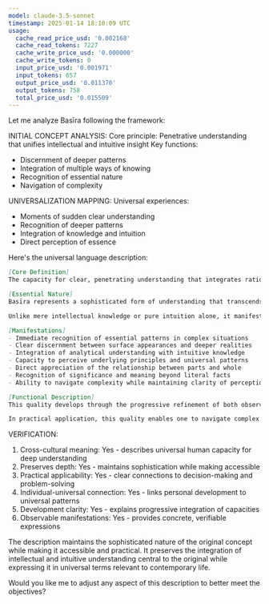 ```yaml
---
model: claude-3.5-sonnet
timestamp: 2025-01-14 18:10:09 UTC
usage:
  cache_read_price_usd: '0.002168'
  cache_read_tokens: 7227
  cache_write_price_usd: '0.000000'
  cache_write_tokens: 0
  input_price_usd: '0.001971'
  input_tokens: 657
  output_price_usd: '0.011370'
  output_tokens: 758
  total_price_usd: '0.015509'
---
```


Let me analyze Basīra following the framework:

INITIAL CONCEPT ANALYSIS:
Core principle: Penetrative understanding that unifies intellectual and intuitive insight
Key functions: 
- Discernment of deeper patterns
- Integration of multiple ways of knowing
- Recognition of essential nature
- Navigation of complexity

UNIVERSALIZATION MAPPING:
Universal experiences:
- Moments of sudden clear understanding
- Recognition of deeper patterns
- Integration of knowledge and intuition
- Direct perception of essence

Here's the universal language description:

```markdown
[Core Definition]
The capacity for clear, penetrating understanding that integrates rational knowledge with intuitive insight, allowing one to perceive the essential nature of situations, patterns, and truths beyond surface appearances. This quality combines sharp discernment with depth of comprehension, enabling both precise analysis and holistic understanding.

[Essential Nature]
Basīra represents a sophisticated form of understanding that transcends ordinary perception and analysis. It operates as a unified field of knowing where intellectual clarity meets intuitive depth, where careful observation joins with immediate recognition. This quality develops through the cultivation of both analytical precision and receptive awareness, gradually building a capacity for understanding that can grasp both particular details and universal patterns simultaneously.

Unlike mere intellectual knowledge or pure intuition alone, it manifests as a balanced integration of multiple ways of knowing, allowing one to perceive both the forest and the trees - the immediate situation and its broader context, the surface appearance and the deeper reality, the present moment and its larger significance.

[Manifestations]
- Immediate recognition of essential patterns in complex situations
- Clear discernment between surface appearances and deeper realities
- Integration of analytical understanding with intuitive knowledge
- Capacity to perceive underlying principles and universal patterns
- Direct appreciation of the relationship between parts and whole
- Recognition of significance and meaning beyond literal facts
- Ability to navigate complexity while maintaining clarity of perception

[Functional Description]
This quality develops through the progressive refinement of both observational and contemplative capacities. It begins with careful attention to detail and systematic analysis, while simultaneously cultivating receptivity to subtle patterns and broader contexts. As these abilities mature, they gradually integrate into a unified way of knowing that can engage with reality at multiple levels simultaneously. The development involves both active cultivation of analytical skills and the patience to allow intuitive understanding to emerge.

In practical application, this quality enables one to navigate complex situations with clarity and wisdom. It allows for quick recognition of essential factors in decision-making, deep understanding in learning and teaching, and clear perception in problem-solving. This understanding manifests in the ability to cut through confusion, recognize authentic value, and perceive meaningful connections that others might miss. It supports both practical effectiveness and deeper wisdom in all areas of life.
```

VERIFICATION:
1. Cross-cultural meaning: Yes - describes universal human capacity for deep understanding
2. Preserves depth: Yes - maintains sophistication while making accessible
3. Practical applicability: Yes - clear connections to decision-making and problem-solving
4. Individual-universal connection: Yes - links personal development to universal patterns
5. Development clarity: Yes - explains progressive integration of capacities
6. Observable manifestations: Yes - provides concrete, verifiable expressions

The description maintains the sophisticated nature of the original concept while making it accessible and practical. It preserves the integration of intellectual and intuitive understanding central to the original while expressing it in universal terms relevant to contemporary life.

Would you like me to adjust any aspect of this description to better meet the objectives?